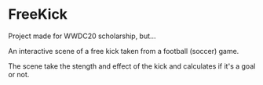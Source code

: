 # FreeKick
Project made for WWDC20 scholarship, but...

An interactive scene of a free kick taken from a football (soccer) game.

The scene take the stength and effect of the kick and calculates if it's a goal or not.
